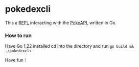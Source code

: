 # pokedexcli

This a [REPL](https://en.wikipedia.org/wiki/Read%E2%80%93eval%E2%80%93print_loop) interacting with the [PokeAPI](https://pokeapi.co/), written in Go.


### How to run
Have Go 1.22 installed
cd into the directory and run 
`go build && ./pokedexcli`

 Have fun !
